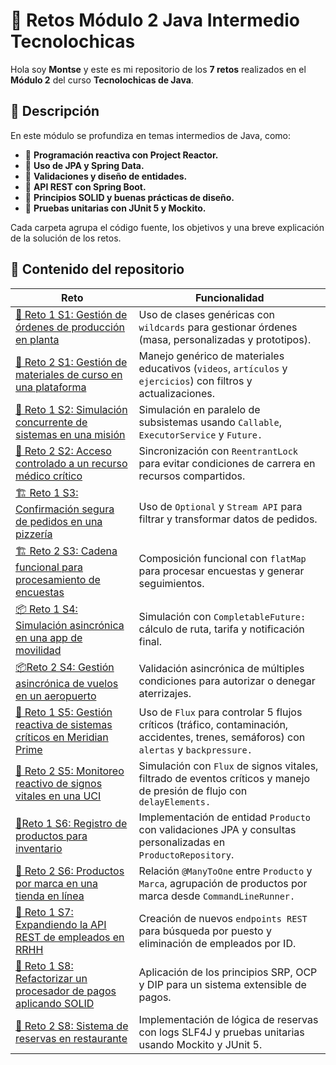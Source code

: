 # 🚀 Retos Módulo 2 Java Intermedio Tecnolochicas

Hola soy **Montse** y este es mi repositorio de los **7 retos** realizados en el **Módulo 2** del curso **Tecnolochicas de Java**.

## 📄 Descripción
En este módulo se profundiza en temas intermedios de Java, como:
- 🔹 **Programación reactiva con Project Reactor.**
- 🔹 **Uso de JPA y Spring Data.**
- 🔹 **Validaciones y diseño de entidades.**
- 🔹 **API REST con Spring Boot.**
- 🔹 **Principios SOLID y buenas prácticas de diseño.**
- 🔹 **Pruebas unitarias con JUnit 5 y Mockito.**

Cada carpeta agrupa el código fuente, los objetivos y una breve explicación de la solución de los retos. 

## 📂 Contenido del repositorio
| Reto                         | Funcionalidad                                                        |
|------------------------------|-----------------------------------------------------------------------|
| [🏁 Reto 1 S1: Gestión de órdenes de producción en planta ](https://github.com/Montse-Falcon/Retos-Modulo-2-Curso-Java-Tecnolochicas/tree/main/S1%20Clases%20Genericas%20Reto%201)                    | Uso de clases genéricas con `wildcards` para gestionar órdenes (masa, personalizadas y prototipos).                         |
| [🏁 Reto 2 S1: Gestión de materiales de curso en una plataforma ](https://github.com/Montse-Falcon/Retos-Modulo-2-Curso-Java-Tecnolochicas/tree/main/S1%20Clases%20Genericas%20Reto%202)                     | Manejo genérico de materiales educativos (`videos`, `artículos` y `ejercicios`) con filtros y actualizaciones.                |
| [🔀 Reto 1 S2: Simulación concurrente de sistemas en una misión](https://github.com/Montse-Falcon/Retos-Modulo-2-Curso-Java-Tecnolochicas/tree/main/S2%20Multihilos%20y%20Concurrentes%20Reto%201)            | Simulación en paralelo de subsistemas usando `Callable`, `ExecutorService` y `Future.`                 |
| [🔀 Reto 2 S2: Acceso controlado a un recurso médico crítico ](https://github.com/Montse-Falcon/Retos-Modulo-2-Curso-Java-Tecnolochicas/tree/main/S2%20Multihilos%20y%20Concurrentes%20Reto%202)               | Sincronización con `ReentrantLock` para evitar condiciones de carrera en recursos compartidos.            |
| [🏗️ Reto 1 S3:  Confirmación segura de pedidos en una pizzería ](https://github.com/Montse-Falcon/Retos-Modulo-2-Curso-Java-Tecnolochicas/tree/main/S3%20Programacion%20Funcional%20Reto%201)               | Uso de `Optional` y `Stream API` para filtrar y transformar datos de pedidos.           |
| [🏗️ Reto 2 S3: Cadena funcional para procesamiento de encuestas ](https://github.com/Montse-Falcon/Retos-Modulo-2-Curso-Java-Tecnolochicas/tree/main/S3%20Programacion%20Funcional%20Reto%202)    | Composición funcional con `flatMap` para procesar encuestas y generar seguimientos.                         |
| [📦 Reto 1 S4: Simulación asincrónica en una app de movilidad ](https://github.com/Montse-Falcon/Retos-Modulo-2-Curso-Java-Tecnolochicas/tree/main/S4%20Procesos%20asincronos%20Reto%201)| Simulación con `CompletableFuture:` cálculo de ruta, tarifa y notificación final.           |
| [📦Reto 2 S4: Gestión asincrónica de vuelos en un aeropuerto  ](https://github.com/Montse-Falcon/Retos-Modulo-2-Curso-Java-Tecnolochicas/tree/main/S4%20Procesos%20asincronos%20Reto%202)             | Validación asincrónica de múltiples condiciones para autorizar o denegar aterrizajes.  |
| [🧬 Reto 1 S5: Gestión reactiva de sistemas críticos en Meridian Prime](https://github.com/Montse-Falcon/Retos-Modulo-2-Curso-Java-Tecnolochicas/tree/main/S5Reto1)    | Uso de `Flux` para controlar 5 flujos críticos (tráfico, contaminación, accidentes, trenes, semáforos) con `alertas` y `backpressure.`          |
| [🧬 Reto 2 S5: Monitoreo reactivo de signos vitales en una UCI ](https://github.com/Montse-Falcon/Retos-Modulo-2-Curso-Java-Tecnolochicas/tree/main/S5Reto2)    | Simulación con `Flux` de signos vitales, filtrado de eventos críticos y manejo de presión de flujo con `delayElements.`             |
| [📂Reto 1 S6: Registro de productos para inventario ](https://github.com/Montse-Falcon/Retos-Modulo-2-Curso-Java-Tecnolochicas/tree/main/S6Reto1)    |Implementación de entidad `Producto` con validaciones JPA y consultas personalizadas en `ProductoRepository`.     |
| [📂 Reto 2 S6: Productos por marca en una tienda en línea ](https://github.com/Montse-Falcon/Retos-Modulo-2-Curso-Java-Tecnolochicas/tree/main/S6Reto2)            | Relación `@ManyToOne` entre `Producto` y `Marca`, agrupación de productos por marca desde `CommandLineRunner.` |
| [📁 Reto 1 S7: Expandiendo la API REST de empleados en RRHH ](https://github.com/Montse-Falcon/Retos-Modulo-2-Curso-Java-Tecnolochicas/tree/main/S7EJ1)| Creación de nuevos `endpoints REST` para búsqueda por puesto y eliminación de empleados por ID.   |
| [📁 Reto 1 S8: Refactorizar un procesador de pagos aplicando SOLID ](https://github.com/Montse-Falcon/Retos-Modulo-2-Curso-Java-Tecnolochicas/tree/main/S8Reto1)    | Aplicación de los principios SRP, OCP y DIP para un sistema extensible de pagos. |
| [📁 Reto 2 S8: Sistema de reservas en restaurante ](https://github.com/Montse-Falcon/Retos-Modulo-2-Curso-Java-Tecnolochicas/tree/main/R-Restaurante)    | Implementación de lógica de reservas con logs SLF4J y pruebas unitarias usando Mockito y JUnit 5. |


